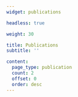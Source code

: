 ```yaml
---
widget: publications

headless: true

weight: 30

title: Publications
subtitle: ''

content: 
  page_type: publication
  count: 2
  offset: 0
  order: desc
---
```

